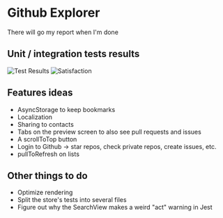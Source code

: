 # Github Explorer
There will go my report when I'm done

## Unit / integration tests results

![Test Results](https://i.imgur.com/cOqFIEc.png "All clear!")
![Satisfaction](https://i.imgur.com/cLLOVbb.png "Feels good :)")


## Features ideas
- AsyncStorage to keep bookmarks
- Localization
- Sharing to contacts
- Tabs on the preview screen to also see pull requests and issues
- A scrollToTop button
- Login to Github -> star repos, check private repos, create issues, etc.
- pullToRefresh on lists

## Other things to do
- Optimize rendering
- Split the store's tests into several files
- Figure out why the SearchView makes a weird "act" warning in Jest
